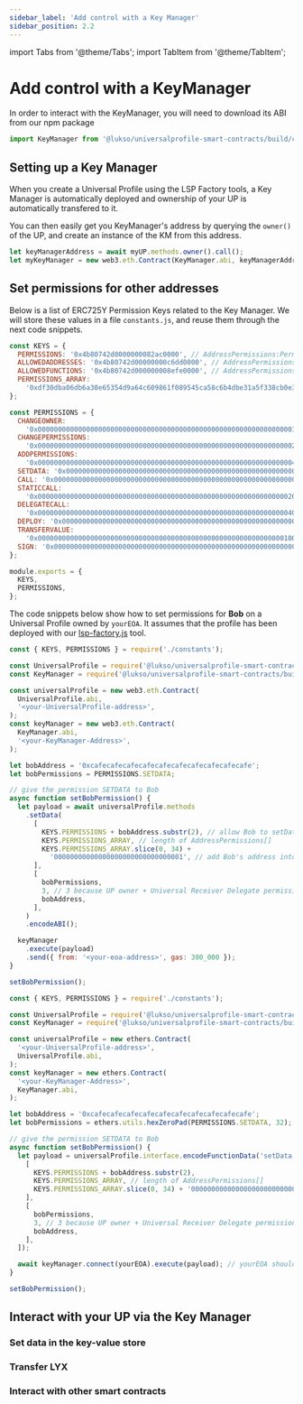 ```yaml
---
sidebar_label: 'Add control with a Key Manager'
sidebar_position: 2.2
---
```


import Tabs from '@theme/Tabs';
import TabItem from '@theme/TabItem';

# Add control with a KeyManager

In order to interact with the KeyManager, you will need to download its ABI from our npm package

```javascript
import KeyManager from '@lukso/universalprofile-smart-contracts/build/contracts/KeyManager/KeyManager.json';
```

## Setting up a Key Manager

When you create a Universal Profile using the LSP Factory tools, a Key Manager is automatically deployed and ownership of your UP is automatically transfered to it.

You can then easily get you KeyManager's address by querying the `owner()` of the UP, and create an instance of the KM from this address.

```javascript
let keyManagerAddress = await myUP.methods.owner().call();
let myKeyManager = new web3.eth.Contract(KeyManager.abi, keyManagerAddress);
```

## Set permissions for other addresses

Below is a list of ERC725Y Permission Keys related to the Key Manager.
We will store these values in a file `constants.js`, and reuse them through the next code snippets.

```javascript title="constants.js"
const KEYS = {
  PERMISSIONS: '0x4b80742d0000000082ac0000', // AddressPermissions:Permissions:<address> --> bytes32
  ALLOWEDADDRESSES: '0x4b80742d00000000c6dd0000', // AddressPermissions:AllowedAddresses:<address> --> address[]
  ALLOWEDFUNCTIONS: '0x4b80742d000000008efe0000', // AddressPermissions:AllowedFunctions:<address> --> bytes4[]
  PERMISSIONS_ARRAY:
    '0xdf30dba06db6a30e65354d9a64c609861f089545ca58c6b4dbe31a5f338cb0e3', // keccak256('AddressPermissions[]')
};

const PERMISSIONS = {
  CHANGEOWNER:
    '0x0000000000000000000000000000000000000000000000000000000000000001',
  CHANGEPERMISSIONS:
    '0x0000000000000000000000000000000000000000000000000000000000000002',
  ADDPERMISSIONS:
    '0x0000000000000000000000000000000000000000000000000000000000000004',
  SETDATA: '0x0000000000000000000000000000000000000000000000000000000000000008',
  CALL: '0x0000000000000000000000000000000000000000000000000000000000000010',
  STATICCALL:
    '0x0000000000000000000000000000000000000000000000000000000000000020',
  DELEGATECALL:
    '0x0000000000000000000000000000000000000000000000000000000000000040',
  DEPLOY: '0x0000000000000000000000000000000000000000000000000000000000000080',
  TRANSFERVALUE:
    '0x0000000000000000000000000000000000000000000000000000000000000100',
  SIGN: '0x0000000000000000000000000000000000000000000000000000000000000200',
};

module.exports = {
  KEYS,
  PERMISSIONS,
};
```

The code snippets below show how to set permissions for **Bob** on a Universal Profile owned by `yourEOA`.
It assumes that the profile has been deployed with our [lsp-factory.js](https://docs.lukso.tech/tools/lsp-factoryjs/getting-started) tool.

<Tabs>
  <TabItem value="web3js" label="web3.js" default>

```javascript
const { KEYS, PERMISSIONS } = require('./constants');

const UniversalProfile = require('@lukso/universalprofile-smart-contracts/build/artifacts/UniversalProfile.json');
const KeyManager = require('@lukso/universalprofile-smart-contracts/build/artifacts/KeyManager.json');

const universalProfile = new web3.eth.Contract(
  UniversalProfile.abi,
  '<your-UniversalProfile-address>',
);
const keyManager = new web3.eth.Contract(
  KeyManager.abi,
  '<your-KeyManager-Address>',
);

let bobAddress = '0xcafecafecafecafecafecafecafecafecafecafe';
let bobPermissions = PERMISSIONS.SETDATA;

// give the permission SETDATA to Bob
async function setBobPermission() {
  let payload = await universalProfile.methods
    .setData(
      [
        KEYS.PERMISSIONS + bobAddress.substr(2), // allow Bob to setData on your UP
        KEYS.PERMISSIONS_ARRAY, // length of AddressPermissions[]
        KEYS.PERMISSIONS_ARRAY.slice(0, 34) +
          '00000000000000000000000000000001', // add Bob's address into the list of permissions
      ],
      [
        bobPermissions,
        3, // 3 because UP owner + Universal Receiver Delegate permission have already been set by lsp-factory
        bobAddress,
      ],
    )
    .encodeABI();

  keyManager
    .execute(payload)
    .send({ from: '<your-eoa-address>', gas: 300_000 });
}

setBobPermission();
```

  </TabItem>
  <TabItem value="etherjs" label="ether.js">

```javascript
const { KEYS, PERMISSIONS } = require('./constants');

const UniversalProfile = require('@lukso/universalprofile-smart-contracts/build/artifacts/UniversalProfile.json');
const KeyManager = require('@lukso/universalprofile-smart-contracts/build/artifacts/KeyManager.json');

const universalProfile = new ethers.Contract(
  '<your-UniversalProfile-address>',
  UniversalProfile.abi,
);
const keyManager = new ethers.Contract(
  '<your-KeyManager-Address>',
  KeyManager.abi,
);

let bobAddress = '0xcafecafecafecafecafecafecafecafecafecafe';
let bobPermissions = ethers.utils.hexZeroPad(PERMISSIONS.SETDATA, 32);

// give the permission SETDATA to Bob
async function setBobPermission() {
  let payload = universalProfile.interface.encodeFunctionData('setData', [
    [
      KEYS.PERMISSIONS + bobAddress.substr(2),
      KEYS.PERMISSIONS_ARRAY, // length of AddressPermissions[]
      KEYS.PERMISSIONS_ARRAY.slice(0, 34) + '00000000000000000000000000000001', // add Bob's address into the list of
    ],
    [
      bobPermissions,
      3, // 3 because UP owner + Universal Receiver Delegate permission have already been set by lsp-factory
      bobAddress,
    ],
  ]);

  await keyManager.connect(yourEOA).execute(payload); // yourEOA should be of type Signer
}

setBobPermission();
```

  </TabItem>
</Tabs>

## Interact with your UP via the Key Manager

### Set data in the key-value store

### Transfer LYX

### Interact with other smart contracts
